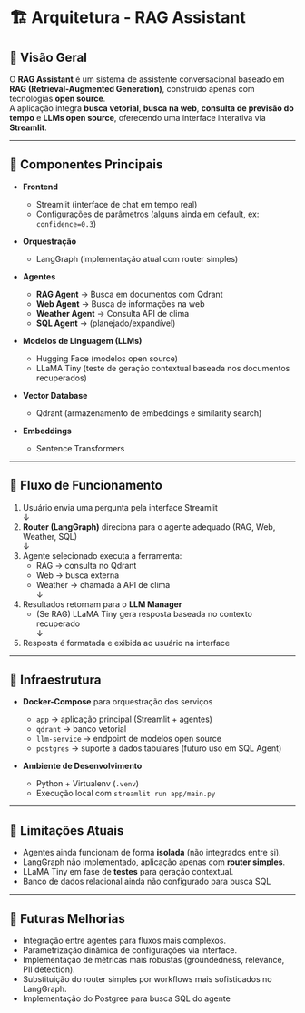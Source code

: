 # 🏗️ Arquitetura - RAG Assistant

## 📌 Visão Geral
O **RAG Assistant** é um sistema de assistente conversacional baseado em **RAG (Retrieval-Augmented Generation)**, construído apenas com tecnologias **open source**.  
A aplicação integra **busca vetorial**, **busca na web**, **consulta de previsão do tempo** e **LLMs open source**, oferecendo uma interface interativa via **Streamlit**.

---

## 🔹 Componentes Principais

- **Frontend**
  - Streamlit (interface de chat em tempo real)
  - Configurações de parâmetros (alguns ainda em default, ex: `confidence=0.3`)

- **Orquestração**
  - LangGraph (implementação atual com router simples)

- **Agentes**
  - **RAG Agent** → Busca em documentos com Qdrant
  - **Web Agent** → Busca de informações na web
  - **Weather Agent** → Consulta API de clima
  - **SQL Agent** → (planejado/expandível)

- **Modelos de Linguagem (LLMs)**
  - Hugging Face (modelos open source)
  - LLaMA Tiny (teste de geração contextual baseada nos documentos recuperados)

- **Vector Database**
  - Qdrant (armazenamento de embeddings e similarity search)

- **Embeddings**
  - Sentence Transformers

---

## 🔹 Fluxo de Funcionamento

1. Usuário envia uma pergunta pela interface Streamlit  
   ↓  
2. **Router (LangGraph)** direciona para o agente adequado (RAG, Web, Weather, SQL)  
   ↓  
3. Agente selecionado executa a ferramenta:  
   - RAG → consulta no Qdrant  
   - Web → busca externa  
   - Weather → chamada à API de clima  
   ↓  
4. Resultados retornam para o **LLM Manager**  
   - (Se RAG) LLaMA Tiny gera resposta baseada no contexto recuperado  
   ↓  
5. Resposta é formatada e exibida ao usuário na interface  

---

## 🔹 Infraestrutura

- **Docker-Compose** para orquestração dos serviços
  - `app` → aplicação principal (Streamlit + agentes)
  - `qdrant` → banco vetorial
  - `llm-service` → endpoint de modelos open source
  - `postgres` → suporte a dados tabulares (futuro uso em SQL Agent)

- **Ambiente de Desenvolvimento**
  - Python + Virtualenv (`.venv`)
  - Execução local com `streamlit run app/main.py`

---

## 🔹 Limitações Atuais

- Agentes ainda funcionam de forma **isolada** (não integrados entre si).
- LangGraph não implementado, aplicação apenas com **router simples**.
- LLaMA Tiny em fase de **testes** para geração contextual.
- Banco de dados relacional ainda não configurado para busca SQL

---

## 🔹 Futuras Melhorias

- Integração entre agentes para fluxos mais complexos.
- Parametrização dinâmica de configurações via interface.
- Implementação de métricas mais robustas (groundedness, relevance, PII detection).
- Substituição do router simples por workflows mais sofisticados no LangGraph.
- Implementação do Postgree para busca SQL do agente
